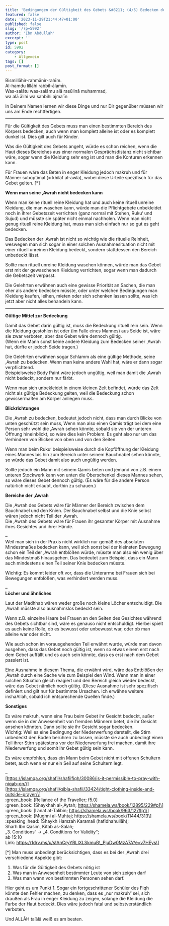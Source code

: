 ```yaml
---
title: 'Bedingungen der Gültigkeit des Gebets &#8211; (4/5) Bedecken der &#8218;Awrah'
featured: false
date: '2023-11-29T21:44:47+01:00'
published: false
slug: '/?p=5992'
author: 'Ibn Abdullah'
excerpt: ''
type: post
id: 5992
category:
    - Allgemein
tags: []
post_format: []
---
```

Bismillāhir-rahmānir-rahīm.  
Al-hamdu lillāhi rabbil-ālamīn.  
Was-salātu was-salāmu alā rasūlinā muhammad,  
wa alā ālihi wa sahbihi ajma’īn

In Deinem Namen lernen wir diese Dinge und nur Dir gegenüber müssen wir uns am Ende rechtfertigen.

- - - - - -

Für die Gültigkeit des Gebets muss man einen bestimmten Bereich des Körpers bedecken, auch wenn man komplett alleine ist oder es komplett dunkel ist. Dies gilt auch für Kinder.

Was die Gültigkeit des Gebets angeht, würde es schon reichen, wenn die Haut dieses Bereiches aus einer normalen Gesprächsdistanz nicht sichtbar wäre, sogar wenn die Kleidung sehr eng ist und man die Konturen erkennen kann.

Für Frauen wäre das Beten in enger Kleidung jedoch makruh und für Männer suboptimal (= khilaf al-awla), wobei diese Urteile spezifisch für das Gebet gelten. \[\*\]

**Wenn man seine ‚Awrah nicht bedecken kann**

Wenn man keine rituell reine Kleidung hat und auch keine rituell unreine Kleidung, die man waschen kann, würde man die Pflichtgebete unbekleidet noch in ihrer Gebetszeit verrichten (ganz normal mit Stehen, Ruku‘ und Sujud) und müsste sie später nicht einmal nachholen. Wenn man nicht genug rituell reine Kleidung hat, muss man sich einfach nur so gut es geht bedecken.

Das Bedecken der ‚Awrah ist nicht so wichtig wie die rituelle Reinheit, weswegen man sich sogar in einer solchen Ausnahmesituation nicht mit einer rituell unreinen Kleidung bedeckt, sondern stattdessen den Bereich unbedeckt lässt.

Sollte man rituell unreine Kleidung waschen können, würde man das Gebet erst mit der gewaschenen Kleidung verrichten, sogar wenn man dadurch die Gebetszeit verpasst.

Die Gelehrten erwähnen auch eine gewisse Priorität an Sachen, die man eher als andere bedecken müsste, oder unter welchen Bedingungen man Kleidung kaufen, leihen, mieten oder sich schenken lassen sollte, was ich jetzt aber nicht alles behandeln kann.

- - - - - -

**Gültige Mittel zur Bedeckung**

Damit das Gebet darin gültig ist, muss die Bedeckung rituell rein sein. Wenn die Kleidung gestohlen ist oder (im Falle eines Mannes) aus Seide ist, wäre sie zwar verboten, aber das Gebet wäre dennoch gültig.  
(Wenn ein Mann sonst keine andere Kleidung zum Bedecken seiner ‚Awrah hat, dürfte er jedoch Seide tragen.)

Die Gelehrten erwähnen sogar Schlamm als eine gültige Methode, seine ‚Awrah zu bedecken. Wenn man keine andere Wahl hat, wäre er dann sogar verpflichtend.  
Beispielsweise Body Paint wäre jedoch ungültig, weil man damit die ‚Awrah nicht bedeckt, sondern nur färbt.

Wenn man sich unbekleidet in einem kleinen Zelt befindet, würde das Zelt nicht als gültige Bedeckung gelten, weil die Bedeckung schon gewissermaßen am Körper anliegen muss.

**Blickrichtungen**

Die ‚Awrah zu bedecken, bedeutet jedoch nicht, dass man durch Blicke von unten geschützt sein muss, Wenn man also einen Qamis trägt bei dem eine Person sehr wohl die ‚Awrah sehen könnte, sobald sie von der unteren Öffnung hineinblickt, so wäre dies kein Problem. Es geht also nur um das Verhindern von Blicken von oben und von den Seiten.

Wenn man beim Ruku‘ beispielsweise durch die Kopföffnung der Kleidung eines Mannes bis hin zum Bereich unter seinem Bauchnabel sehen könnte, so würde das Gebet damit also auch ungültig werden.

Sollte jedoch ein Mann mit seinem Qamis beten und jemand von z.B. einem unteren Stockwerk kann von unten die Oberschenkel dieses Mannes sehen, so wäre dieses Gebet dennoch gültig. (Es wäre für die andere Person natürlich nicht erlaubt, dorthin zu schauen.)

**Bereiche der ‚Awrah**

Die ‚Awrah des Gebets wäre für Männer der Bereich zwischen dem Bauchnabel und den Knien. Der Bauchnabel selbst und die Knie selbst wären jedoch nicht Teil der ‚Awrah.  
Die ‚Awrah des Gebets wäre für Frauen ihr gesamter Körper mit Ausnahme ihres Gesichtes und ihrer Hände.

–  
Weil man sich in der Praxis nicht wirklich nur gemäß des absoluten Mindestmaßes bedecken kann, weil sich sonst bei der kleinsten Bewegung schon ein Teil der ‚Awrah entblößen würde, müsste man also ein wenig über das Mindestmaß hinausgehen. Das bedeutet zum Beispiel, dass ein Mann auch mindestens einen Teil seiner Knie bedecken müsste.

Wichtig: Es kommt leider oft vor, dass die Unterarme bei Frauen sich bei Bewegungen entblößen, was verhindert werden muss.

–  
**Löcher und ähnliches**

Laut der Madhhab wären weder große noch kleine Löcher entschuldigt. Die ‚Awrah müsste also ausnahmslos bedeckt sein.

Wenn z.B. einzelne Haare bei Frauen an den Seiten des Gesichtes während des Gebets sichtbar sind, wäre es genauso nicht entschuldigt. Hierbei spielt es auch keine Rolle, ob es bewusst oder unbewusst war, oder ob man alleine war oder nicht.

Wie auch schon im vorausgehenden Teil erwähnt wurde, würde man davon ausgehen, dass das Gebet noch gültig ist, wenn so etwas einem erst nach dem Gebet auffällt und es auch sein könnte, dass es erst nach dem Gebet passiert ist.

Eine Ausnahme in diesem Thema, die erwähnt wird, wäre das Entblößen der ‚Awrah durch eine Sache wie zum Beispiel den Wind. Wenn man in einer solchen Situation gleich reagiert und den Bereich gleich wieder bedeckt, wäre das Gebet nämlich noch gültig. (Diese Ausnahme ist sehr spezifisch definiert und gilt nur für bestimmte Ursachen. Ich erwähne weitere inshaAllah, sobald ich entsprechende Quellen finde.)

**Sonstiges**

Es wäre makruh, wenn eine Frau beim Gebet ihr Gesicht bedeckt, außer wenn sie in der Anwesenheit von fremden Männern betet, die ihr Gesicht ansehen könnten. Dann sollte sie ihr Gesicht sogar bedecken.  
Wichtig: Weil es eine Bedingung der Niederwerfung darstellt, die Stirn unbedeckt den Boden berühren zu lassen, müsste sie auch unbedingt einen Teil ihrer Stirn spätestens vor der Niederwerfung frei machen, damit ihre Niederwerfung und somit ihr Gebet gültig sein kann.

Es wäre empfohlen, dass ein Mann beim Gebet nicht mit offenen Schultern betet, auch wenn er nur ein Seil auf seine Schultern legt.

–  
\[https://islamqa.org/shafii/shafiifiqh/30086/is-it-permissible-to-pray-with-niqab-on/\]  
\[https://islamqa.org/shafii/qibla-shafii/33424/tight-clothing-inside-and-outside-prayer/\]  
:green\_book: \[Reliance of the Traveller; f5.0\]  
:green\_book: \[Shaykhah al-‚Aytah; https://shamela.ws/book/12895/229#p1\]  
:green\_book: \[I’anat at-Talibin; https://shamela.ws/book/963/127#p1\]  
:green\_book: \[Mughni al-Muhtaj; https://shamela.ws/book/11444/313\]  
:speaking\_head: \[Shaykh Hamzah Karamali (hafidhahullāh);  
Sharh Ibn Qasim, Kitab as-Salah;  
„3. Conditions“ -&gt; „4. Conditions for Validity“;  
ab 15:10  
Link: https://1drv.ms/u/s!AnCryYRLIXLSkmuB\_PjuDw0MzA7A?e=v7HEys\]

\[\*\] Man muss unbedingt berücksichtigen, dass es bei der ‚Awrah drei verschiedene Aspekte gibt:

1. Was für die Gültigkeit des Gebets nötig ist
2. Was man in Anwesenheit bestimmter Leute von sich zeigen darf
3. Was man wann von bestimmten Personen sehen darf.

Hier geht es um Punkt 1. Sogar ein fortgeschrittener Schüler des Fiqh könnte den Fehler machen, zu denken, dass es „nur makruh“ sei, sich draußen als Frau in enger Kleidung zu zeigen, solange die Kleidung die Farbe der Haut bedeckt. Dies wäre jedoch fatal und selbstverständlich verboten.

Und ALLĀH ta’ālā weiß es am besten.